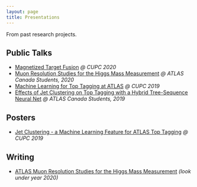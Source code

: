 ```yaml
---
layout: page
title: Presentations
---
```


From past research projects.

## Public Talks

<ul>
  <li><a href="/assets/files/presentations/Magnetized_Target_Fusion-CUPC2020.pdf" target="_blank">Magnetized Target Fusion</a> <i>@ CUPC 2020</i> </li>
  <li><a href="/assets/files/presentations/Alex_Wen_ATLAS_Canada_MuonResolutionStudiesfortheHiggsMassMeasurement-ATLASCan2020.pdf" target="_blank">Muon Resolution Studies for the Higgs Mass Measurement</a> <i>@ ATLAS Canada Students, 2020</i> </li>
  <li><a href="/assets/files/presentations/MachineLearningforTopTaggingatATLAS-CUPC2019.pdf" target="_blank">Machine Learning for Top Tagging at ATLAS</a> <i>@ CUPC 2019</i> </li>
  <li><a href="/assets/files/presentations/Effects_of_Jet_Clustering_on_Top_Tagging_with_a_Hybrid_Tree-Sequence_Neural_Net-ATLASCan2019.pdf" target="_blank">Effects of Jet Clustering on Top Tagging with a Hybrid Tree-Sequence Neural Net</a> <i>@ ATLAS Canada Students, 2019</i> </li>
</ul>

## Posters

<ul>
  <li><a href="/assets/files/posters/CUPC_poster.pdf" target="_blank">Jet Clustering - a Machine Learning Feature for ATLAS Top Tagging</a> <i>@ CUPC 2019</i> </li>
</ul>

## Writing

<ul>
  <li><a href="https://particlephysics.ca/research-activities/undergrad-program-cern-papers/?lang=en" target="_blank"> ATLAS Muon Resolution Studies for the Higgs Mass Measurement</a> <i> (look under year 2020) </i> </li>
</ul>
